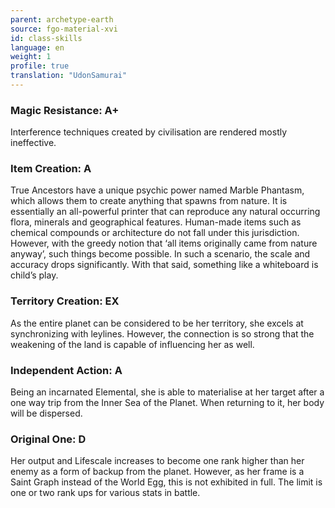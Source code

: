 ```yaml
---
parent: archetype-earth
source: fgo-material-xvi
id: class-skills
language: en
weight: 1
profile: true
translation: "UdonSamurai"
---
```


### Magic Resistance: A+

Interference techniques created by civilisation are rendered mostly ineffective.

### Item Creation: A

True Ancestors have a unique psychic power named Marble Phantasm, which allows them to create anything that spawns from nature. It is essentially an all-powerful printer that can reproduce any natural occurring flora, minerals and geographical features. Human-made items such as chemical compounds or architecture do not fall under this jurisdiction. However, with the greedy notion that ‘all items originally came from nature anyway’, such things become possible. In such a scenario, the scale and accuracy drops significantly. With that said, something like a whiteboard is child’s play.

### Territory Creation: EX

As the entire planet can be considered to be her territory, she excels at synchronizing with leylines. However, the connection is so strong that the weakening of the land is capable of influencing her as well.

### Independent Action: A

Being an incarnated Elemental, she is able to materialise at her target after a one way trip from the Inner Sea of the Planet. When returning to it, her body will be dispersed.

### Original One: D

Her output and Lifescale increases to become one rank higher than her enemy as a form of backup from the planet. However, as her frame is a Saint Graph instead of the World Egg, this is not exhibited in full. The limit is one or two rank ups for various stats in battle.
